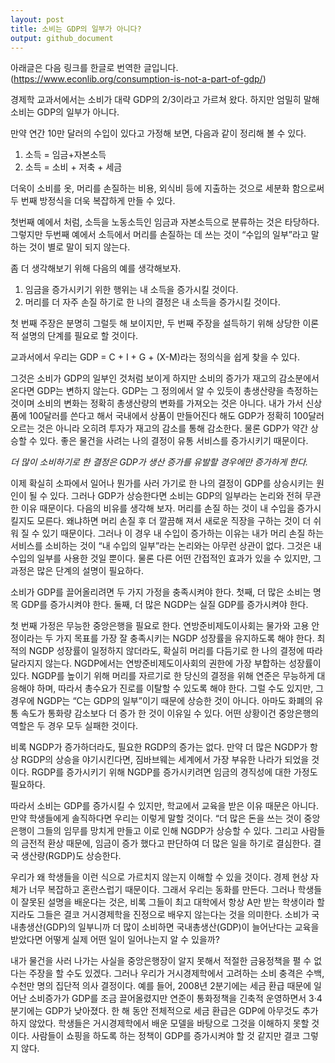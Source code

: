 ```yaml
---
layout: post
title: 소비는 GDP의 일부가 아니다?
output: github_document
---
```


아래글은 다음 링크를 한글로 번역한 글입니다. (https://www.econlib.org/consumption-is-not-a-part-of-gdp/)

경제학 교과서에서는 소비가 대략 GDP의 2/3이라고 가르쳐 왔다. 하지만 엄밀히 말해 소비는 GDP의 일부가 아니다.

만약 연간 10만 달러의 수입이 있다고 가정해 보면, 다음과 같이 정리해 볼 수 있다.

1. 소득 = 임금+자본소득
2. 소득 = 소비 + 저축 + 세금

더욱이 소비를 옷, 머리를 손질하는 비용, 외식비 등에 지출하는 것으로 세분화 함으로써 두 번째 방정식을 더욱 복잡하게 만들 수 있다.

첫번째 예에서 처럼, 소득을 노동소득인 임금과 자본소득으로 분류하는 것은 타당하다. 그렇지만 두번째 예에서 소득에서 머리를 손질하는 데 쓰는 것이 “수입의 일부”라고 말하는 것이 별로 말이 되지 않는다.

좀 더 생각해보기 위해 다음의 예를 생각해보자.

1. 임금을 증가시키기 위한 행위는 내 소득을 증가시킬 것이다.
2. 머리를 더 자주 손질 하기로 한 나의 결정은 내 소득을 증가시킬 것이다.

첫 번째 주장은 분명히 그럴듯 해 보이지만, 두 번째 주장을 설득하기 위해 상당한 이론적 설명의 단계를 필요로 할 것이다.

교과서에서 우리는 GDP = C + I + G + (X-M)라는 정의식을 쉽게 찾을 수 있다.

그것은 소비가 GDP의 일부인 것처럼 보이게 하지만 소비의 증가가 재고의 감소분에서 온다면 GDP는 변하지 않는다. GDP는 그 정의에서 알 수 있듯이 총생산량을 측정하는 것이며 소비의 변화는 정확히 총생산량의 변화를 가져오는 것은 아니다. 내가 가서 신상품에 100달러를 쓴다고 해서 국내에서 상품이 만들어진다 해도 GDP가 정확히 100달러 오르는 것은 아니라 오히려 투자가 재고의 감소를 통해 감소한다. 물론 GDP가 약간 상승할 수 있다. 좋은 물건을 사려는 나의 결정이 유통 서비스를 증가시키기 때문이다.

*더 많이 소비하기로 한 결정은 GDP가 생산 증가를 유발할 경우에만 증가하게 한다.*

이제 확실히 소파에서 일어나 뭔가를 사러 가기로 한 나의 결정이 GDP를 상승시키는 원인이 될 수 있다. 그러나 GDP가 상승한다면 소비는 GDP의 일부라는 논리와 전혀 무관한 이유 때문이다. 다음의 비유를 생각해 보자. 머리를 손질 하는 것이 내 수입을 증가시킬지도 모른다. 왜냐하면 머리 손질 후 더 깔끔해 져서 새로운 직장을 구하는 것이 더 쉬워 질 수 있기 때문이다. 그러나 이 경우 내 수입이 증가하는 이유는 내가 머리 손질 하는 서비스를 소비하는 것이 “내 수입의 일부”라는 논리와는 아무런 상관이 없다. 그것은 내 수입의 일부를 사용한 것일 뿐이다. 물론 다른 어떤 간접적인 효과가 있을 수 있지만, 그 과정은 많은 단계의 설명이 필요하다.

소비가 GDP를 끌어올리려면 두 가지 가정을 충족시켜야 한다. 첫째, 더 많은 소비는 명목 GDP를 증가시켜야 한다. 둘째, 더 많은 NGDP는 실질 GDP를 증가시켜야 한다.

첫 번째 가정은 무능한 중앙은행을 필요로 한다. 연방준비제도이사회는 물가와 고용 안정이라는 두 가지 목표를 가장 잘 충족시키는 NGDP 성장률을 유지하도록 해야 한다. 최적의 NGDP 성장률이 일정하지 않더라도, 확실히 머리를 다듬기로 한 나의 결정에 따라 달라지지 않는다. NGDP에서는 연방준비제도이사회의 권한에 가장 부합하는 성장률이 있다. NGDP를 높이기 위해 머리를 자르기로 한 당신의 결정을 위해 연준은 무능하게 대응해야 하며, 따라서 총수요가 진로를 이탈할 수 있도록 해야 한다. 그럴 수도 있지만, 그 경우에 NGDP는 “C는 GDP의 일부”이기 때문에 상승한 것이 아니다. 아마도 화폐의 유통 속도가 통화량 감소보다 더 증가 한 것이 이유일 수 있다. 어떤 상황이건 중앙은행의 역할은 두 경우 모두 실패한 것이다.

비록 NGDP가 증가하더라도, 필요한 RGDP의 증가는 없다. 만약 더 많은 NGDP가 항상 RGDP의 상승을 야기시킨다면, 짐바브웨는 세계에서 가장 부유한 나라가 되었을 것이다. RGDP를 증가시키기 위해 NGDP를 증가시키려면 임금의 경직성에 대한 가정도 필요하다.

따라서 소비는 GDP를 증가시킬 수 있지만, 학교에서 교육을 받은 이유 때문은 아니다. 만약 학생들에게 솔직하다면 우리는 이렇게 말할 것이다. “더 많은 돈을 쓰는 것이 중앙은행이 그들의 임무를 망치게 만들고 이로 인해 NGDP가 상승할 수 있다. 그리고 사람들의 금전적 환상 때문에, 임금이 증가 했다고 판단하여 더 많은 일을 하기로 결심한다. 결국 생산량(RGDP)도 상승한다.

우리가 왜 학생들을 이런 식으로 가르치지 않는지 이해할 수 있을 것이다. 경제 현상 자체가 너무 복잡하고 혼란스럽기 때문이다. 그래서 우리는 동화를 만든다. 그러나 학생들이 잘못된 설명을 배운다는 것은, 비록 그들이 최고 대학에서 항상 A만 받는 학생이라 할지라도 그들은 결코 거시경제학을 진정으로 배우지 않는다는 것을 의미한다. 소비가 국내총생산(GDP)의 일부니까 더 많이 소비하면 국내총생산(GDP)이 늘어난다는 교육을 받았다면 어떻게 실제 어떤 일이 일어나는지 알 수 있을까?

내가 물건을 사러 나가는 사실을 중앙은행장이 알지 못해서 적절한 금융정책을 펼 수 없다는 주장을 할 수도 있겠다. 그러나 우리가 거시경제학에서 고려하는 소비 충격은 수백, 수천만 명의 집단적 의사 결정이다. 예를 들어, 2008년 2분기에는 세금 환급 때문에 일어난 소비증가가 GDP를 조금 끌어올렸지만 연준이 통화정책을 긴축적 운영하면서 3·4분기에는 GDP가 낮아졌다. 한 해 동안 전체적으로 세금 환급은 GDP에 아무것도 추가하지 않았다. 학생들은 거시경제학에서 배운 모델을 바탕으로 그것을 이해하지 못할 것이다. 사람들이 쇼핑을 하도록 하는 정책이 GDP를 증가시켜야 할 것 같지만 결코 그렇지 않다.
